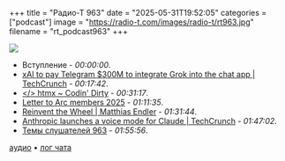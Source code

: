 +++
title = "Радио-Т 963"
date = "2025-05-31T19:52:05"
categories = ["podcast"]
image = "https://radio-t.com/images/radio-t/rt963.jpg"
filename = "rt_podcast963"
+++

![](https://radio-t.com/images/radio-t/rt963.jpg)

- Вступление - *00:00:00*.
- [xAI to pay Telegram $300M to integrate Grok into the chat app | TechCrunch](https://techcrunch.com/2025/05/28/xai-to-pay-300m-in-telegram-integrate-grok-into-app/) - *00:17:42*.
- [</> htmx ~ Codin' Dirty](https://htmx.org/essays/codin-dirty/) - *00:31:17*.
- [Letter to Arc members 2025](https://browsercompany.substack.com/p/letter-to-arc-members-2025) - *01:11:35*.
- [Reinvent the Wheel | Matthias Endler](https://endler.dev/2025/reinvent-the-wheel/) - *01:31:44*.
- [Anthropic launches a voice mode for Claude | TechCrunch](https://techcrunch.com/2025/05/27/anthropic-launches-a-voice-mode-for-claude/) - *01:47:02*.
- [Темы слушателей 963](https://radio-t.com/p/2025/05/28/prep-963/) - *01:55:56*.


[аудио](https://cdn.radio-t.com/rt_podcast963.mp3) • [лог чата](https://chat.radio-t.com/logs/radio-t-963.html)
<audio src="https://cdn.radio-t.com/rt_podcast963.mp3" preload="none"></audio>
